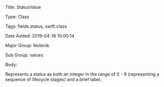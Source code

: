 Title:  StatusValue

Type:   Class

Tags:   fields.status, swift.class

Date Added: 2019-04-16 10:00:14

Major Group: Notenik

Sub Group: values

Body:   
 
Represents a status as both an integer in the range of 0 - 9 (representing a sequence of lifecycle stages) and a brief label. 

